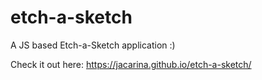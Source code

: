 # etch-a-sketch

A JS based Etch-a-Sketch application :)

Check it out here: https://jacarina.github.io/etch-a-sketch/
